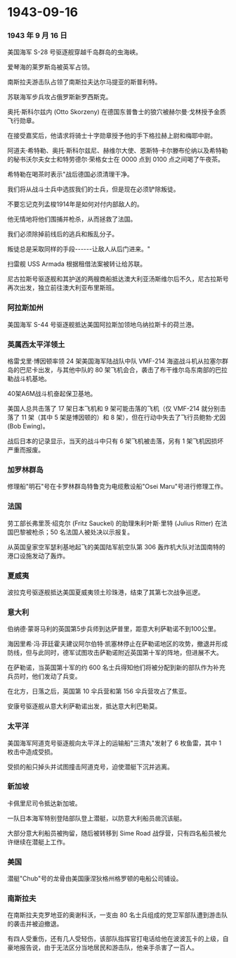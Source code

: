 # 1943-09-16

### 1943 年 9 月 16 日

美国海军 S-28 号驱逐舰穿越千岛群岛的虫海峡。

爱琴海的莱罗斯岛被英军占领。

南斯拉夫游击队占领了南斯拉夫达尔马提亚的斯普利特。

苏联海军步兵攻占俄罗斯新罗西斯克。

奥托·斯科尔兹内 (Otto Skorzeny)
在德国东普鲁士的狼穴被赫尔曼·戈林授予金质飞行勋章。

在接受嘉奖后，他请求将骑士十字勋章授予他的手下格拉赫上尉和梅耶中尉。

阿道夫·希特勒、奥托·斯科尔兹尼、赫维尔大使、恩斯特·卡尔滕布伦纳以及希特勒的秘书沃尔夫女士和特劳德尔·荣格女士在
0000 点到 0100 点之间喝了午夜茶。

希特勒在喝茶时表示"战后德国必须清理干净。

我们将从战斗士兵中选拔我们的士兵，但是现在必须铲除叛徒。

不要忘记克列孟梭1914年是如何对付内部敌人的。

他无情地将他们围捕并枪杀，从而拯救了法国。

我们必须除掉前线后的逃兵和叛乱分子。

叛徒总是采取同样的手段------让敌人从后门进来。"

扫雷舰 USS Armada 根据租借法案被转让给苏联。

尼古拉斯号驱逐舰和其护送的两艘商船抵达澳大利亚汤斯维尔后不久，尼古拉斯号再次出发，独立前往澳大利亚布里斯班。

### 阿拉斯加州

美国海军 S-44 号驱逐舰抵达美国阿拉斯加领地乌纳拉斯卡的荷兰港。

### 英属西太平洋领土

格雷戈里·博因顿率领 24 架美国海军陆战队中队 VMF-214
海盗战斗机从拉塞尔群岛的巴尼卡出发，与其他中队的 80
架飞机会合，袭击了布干维尔岛东南部的巴拉勒战斗机基地。

40架A6M战斗机奋起保卫基地。

美国人总共击落了 17 架日本飞机和 9 架可能击落的飞机（仅 VMF-214
就分别击落了 11 架（其中 5 架是博因顿的）和 8
架），但在行动中失去了飞行员鲍勃·尤因 (Bob Ewing)。

战后日本的记录显示，当天的战斗中只有 6 架飞机被击落，另有 1
架飞机因损坏严重而报废。

### 加罗林群岛

修理船"明石"号在卡罗林群岛特鲁克为电缆敷设船"Osei Maru"号进行修理工作。

### 法国

劳工部长弗里茨·绍克尔 (Fritz Sauckel) 的助理朱利叶斯·里特 (Julius
Ritter) 在法国巴黎被枪杀；50 名法国人被处决以示报复。

从英国皇家空军瑟利基地起飞的美国陆军航空队第 306
轰炸机大队对法国南特的港口设施发动了轰炸。

### 夏威夷

波拉克号驱逐舰抵达美国夏威夷领土珍珠港，结束了其第七次战争巡逻。

### 意大利

伯纳德·蒙哥马利的英国第5步兵师到达萨普里，距意大利萨勒诺不到100公里。

海因里希·冯·菲廷霍夫建议阿尔伯特·凯塞林停止在萨勒诺地区的攻势，撤退并形成防线，但与此同时，德军试图攻击萨勒诺附近英国第十军的阵地，但进展不大。

在萨勒诺，当英国第十军的约 600
名士兵得知他们将被分配到新的部队作为补充兵员时，他们发动了兵变。

在北方，日落之后，英国第 10 伞兵营和第 156 伞兵营攻占了焦亚。

安康号驱逐舰从意大利萨勒诺出发，抵达意大利巴勒莫。

### 太平洋

美国海军阿道克号驱逐舰向太平洋上的运输船"三清丸"发射了 6 枚鱼雷，其中 1
枚击中造成受损。

受损的船只掉头并试图撞击阿道克号，迫使潜艇下沉并逃离。

### 新加坡

卡佩里尼司令抵达新加坡。

一队日本海军特别登陆部队登上潜艇，以防意大利船员凿沉该艇。

大部分意大利船员被拘留，随后被转移到 Sime Road
战俘营，只有四名船员被允许继续在潜艇上工作。

### 美国

潜艇"Chub"号的龙骨由美国康涅狄格州格罗顿的电船公司铺设。

### 南斯拉夫

在南斯拉夫克罗地亚的奥谢科沃，一支由 80
名士兵组成的党卫军部队遭到游击队的袭击并被迫撤退。

有四人受重伤，还有几人受轻伤，该部队指挥官打电话给他在波波瓦卡的上级，自豪地报告说，由于无法区分当地居民和游击队，他亲手杀害了一百人。